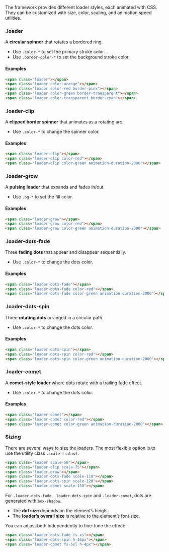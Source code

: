 The framework provides different loader styles, each animated with CSS. They can be customized with size, color, scaling, and animation speed utilities.


### .loader

A **circular spinner** that rotates a bordered ring.

- Use `.color-*` to set the primary stroke color.
- Use `.border-color-*` to set the background stroke color.

#### Examples

<div class="h-flex-start gap-3 mt-4">
<div class="w-48px h-48px h-grid"><span class="loader place-self-center"></span></div>
<div class="w-48px h-48px h-grid"><span class="loader color-orange place-self-center"></span></div>
<div class="w-48px h-48px h-grid"><span class="loader color-red border-pink place-self-center"></span></div>
<div class="w-48px h-48px h-grid"><span class="loader color-green border-transparent place-self-center"></span></div>
<div class="w-48px h-48px h-grid"><span class="loader color-transparent border-cyan place-self-center"></span></div>
</div>


```html
<span class="loader"></span>
<span class="loader color-orange"></span>
<span class="loader color-red border-pink"></span>
<span class="loader color-green border-transparent"></span>
<span class="loader color-transparent border-cyan"></span>
```







### .loader-clip

A **clipped border spinner** that animates as a rotating arc.

- Use `.color-*` to change the spinner color.

#### Examples

<div class="h-flex-start gap-3 mt-4">
<div class="w-48px h-48px h-grid"><span class="loader-clip place-self-center"></span></div>
<div class="w-48px h-48px h-grid"><span class="loader-clip color-red  place-self-center"></span></div>
<div class="w-48px h-48px h-grid"><span class="loader-clip color-green animation-duration-2000 place-self-center"></span></div>
</div>


```html
<span class="loader-clip"></span>
<span class="loader-clip color-red"></span>
<span class="loader-clip color-green animation-duration-2000"></span>
```



### .loader-grow

A **pulsing loader** that expands and fades in/out.

- Use `.bg-*` to set the fill color.

#### Examples

<div class="h-flex-start gap-3 mt-4">
<div class="w-48px h-48px h-grid"><span class="loader-grow place-self-center"></span></div>
<div class="w-48px h-48px h-grid"><span class="loader-grow bg-red  place-self-center"></span></div>
<div class="w-48px h-48px h-grid"><span class="loader-grow bg-green animation-duration-2000 place-self-center"></span></div>
</div>

```html
<span class="loader-grow"></span>
<span class="loader-grow color-red"></span>
<span class="loader-grow color-green animation-duration-2000"></span>
```







### .loader-dots-fade

Three **fading dots** that appear and disappear sequentially.

- Use `.color-*` to change the dots color.

#### Examples

<div class="h-flex-start gap-3 mt-4">
<div class="w-48px h-48px h-grid"><span class="loader-dots-fade place-self-center"></span></div>
<div class="w-48px h-48px h-grid"><span class="loader-dots-fade color-red  place-self-center"></span></div>
<div class="w-48px h-48px h-grid"><span class="loader-dots-fade color-green animation-duration-2000 place-self-center"></span></div>
</div>

```html
<span class="loader-dots-fade"></span>
<span class="loader-dots-fade color-red"></span>
<span class="loader-dots-fade color-green animation-duration-2000"></span>
```


### .loader-dots-spin

Three **rotating dots** arranged in a circular path.

- Use `.color-*` to change the dots color.

#### Examples

<div class="h-flex-start gap-3 mt-4">
<div class="w-48px h-48px h-grid"><span class="loader-dots-spin place-self-center"></span></div>
<div class="w-48px h-48px h-grid"><span class="loader-dots-spin color-red  place-self-center"></span></div>
<div class="w-48px h-48px h-grid"><span class="loader-dots-spin color-green animation-duration-2000 place-self-center"></span></div>
</div>

```html
<span class="loader-dots-spin"></span>
<span class="loader-dots-spin color-red"></span>
<span class="loader-dots-spin color-green animation-duration-2000"></span>
```




### .loader-comet

A **comet-style loader** where dots rotate with a trailing fade effect.

- Use `.color-*` to change the dots color.


#### Examples

<div class="h-flex-start gap-3 mt-4">
<div class="w-48px h-48px h-grid"><span class="loader-comet place-self-center"></span></div>
<div class="w-48px h-48px h-grid"><span class="loader-comet color-red  place-self-center"></span></div>
<div class="w-48px h-48px h-grid"><span class="loader-comet color-green animation-duration-2000 place-self-center"></span></div>
</div>

```html
<span class="loader-comet"></span>
<span class="loader-comet color-red"></span>
<span class="loader-comet color-green animation-duration-2000"></span>
```



### Sizing

There are several ways to size the loaders. The most flexible option is to use the utility class `.scale-[ratio]`.


<div class="h-flex-start gap-4 mt-4">
<div class="w-48px h-48px h-grid"><span class="loader scale-50 place-self-center"></span></div>
<div class="w-48px h-48px h-grid"><span class="loader-clip scale-75 place-self-center"></span></div>
<div class="w-48px h-48px h-grid"><span class="loader-grow place-self-center"></span></div>
<div class="w-48px h-48px h-grid"><span class="loader-dots-fade scale-110 place-self-center"></span></div>
<div class="w-48px h-48px h-grid"><span class="loader-dots-spin scale-120 place-self-center"></span></div>
<div class="w-48px h-48px h-grid"><span class="loader-comet scale-150 place-self-center"></span></div>
</div>

``` html
<span class="loader scale-50"></span>
<span class="loader-clip scale-75"></span>
<span class="loader-grow"></span>
<span class="loader-dots-fade scale-110"></span>
<span class="loader-dots-spin scale-120"></span>
<span class="loader-comet scale-150"></span>
```

For `.loader-dots-fade`, `.loader-dots-spin` and `.loader-comet`, dots are generated with `box-shadow`. 

* The **dot size** depends on the element’s height.
* The **loader’s overall size** is relative to the element’s font size.

You can adjust both independently to fine-tune the effect:

<div class="h-flex-start gap-3 mt-4">
<div class="w-64px h-64px h-grid"><span class="loader-dots-fade fs-xs place-self-center"></span></div>
<div class="w-64px h-64px h-grid"><span class="loader-dots-spin h-16px place-self-center"></span></div>
<div class="w-64px h-64px h-grid"><span class="loader-comet fs-5xl h-4px place-self-center"></span></div>
</div>

```html
<span class="loader-dots-fade fs-xs"></span>
<span class="loader-dots-spin h-16px"></span>
<span class="loader-comet fs-5xl h-4px"></span>
```